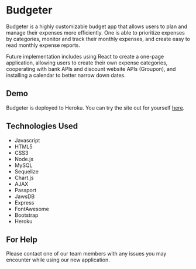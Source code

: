 # Budgeter
Budgeter is a highly customizable budget app that allows users to plan and manage their expenses more efficiently. One is able to prioritize expenses by categories, monitor and track their monthly expenses, and create easy to read monthly expense reports.

Future implementation includes using React to create a one-page application, allowing users to create their own expense categories, cooperating with bank APIs and discount website APIs (Groupon), and installing a calendar to better narrow down dates. 

## Demo
Budgeter is deployed to Heroku. You can try the site out for yourself [here](https://intense-shelf-12614.herokuapp.com/).

## Technologies Used
- Javascript
- HTML5
- CSS3
- Node.js
- MySQL
- Sequelize
- Chart.js
- AJAX
- Passport
- JawsDB
- Express 
- FontAwesome
- Bootstrap
- Heroku

## For Help
Please contact one of our team members with any issues you may encounter while using our new application. 
